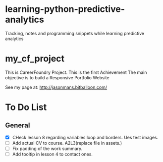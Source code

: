 # learning-python-predictive-analytics
Tracking, notes and programming snippets while learning predictive analytics

# my_cf_project
This is CareerFoundry Project.
This is the first Achievement
The main objective is to build a Responsive Portfolio Website


See my page at: http://jasonmans.bitballoon.com/

# To Do List

## General

- [x] CHeck lesson 8 regarding variables loop and borders. Ues test images.
- [ ] Add actual CV to course. A2L3(replace file in assets.)
 - [ ] Fix padding of the work summary.
- [ ] Add tooltip in lesson 4 to contact ones.

